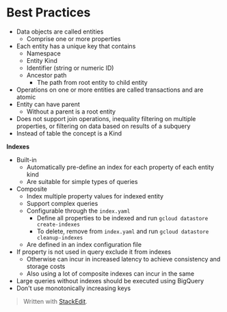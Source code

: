 
# Best Practices

- Data objects are called entities
	- Comprise one or more properties
- Each entity has a unique key that contains
	- Namespace
	- Entity Kind
	- Identifier (string or numeric ID)
	- Ancestor path
		- The path from root entity to child entity
- Operations on one or more entities are called transactions and are atomic
- Entity can have parent
	- Without a parent is a root entity
- Does not support join operations, inequality filtering on multiple properties, or filtering on data based on results of a subquery
- Instead of table the concept is a Kind
 
**Indexes**
- Built-in
	- Automatically pre-define an index for each property of each entity kind
	- Are suitable for simple types of queries
- Composite
	- Index multiple property values for indexed entity
	- Support complex queries
	- Configurable through the `index.yaml`
		- Define all properties to be indexed and run `gcloud datastore create-indexes`
		- To delete, remove from `index.yaml` and run `gcloud datastore cleanup-indexes`
	- Are defined in an index configuration file
- If property is not used in query exclude it from indexes
	- Otherwise can incur in increased latency to achieve consistency and storage costs
	- Also using a lot of composite indexes can incur in the same 
- Large queries without indexes should be executed using BigQuery
- Don't use monotonically increasing keys

> Written with [StackEdit](https://stackedit.io/).
<!--stackedit_data:
eyJoaXN0b3J5IjpbMTMxNDQ0NjMwNCwtMTc3NTk2OTA5OSwtMT
c4NjkzNTg4XX0=
-->